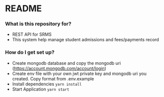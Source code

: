 # README

### What is this repository for?

- REST API for SRMS
- This system help manage student admissions and fees/payments record

### How do I get set up?

- Create mongodb database and copy the mongodb uri (https://account.mongodb.com/account/login)
- Create env file with your own jwt private key and mongodb uri you created. Copy format from .env.example
- Install dependencies `yarn install`
- Start Application `yarn start`

